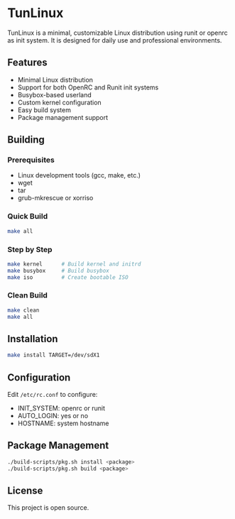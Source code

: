 # TunLinux

TunLinux is a minimal, customizable Linux distribution using runit or openrc as init system. It is designed for daily use and professional environments.

## Features

- Minimal Linux distribution
- Support for both OpenRC and Runit init systems
- Busybox-based userland
- Custom kernel configuration
- Easy build system
- Package management support

## Building

### Prerequisites

- Linux development tools (gcc, make, etc.)
- wget
- tar
- grub-mkrescue or xorriso

### Quick Build

```bash
make all
```

### Step by Step

```bash
make kernel      # Build kernel and initrd
make busybox     # Build busybox
make iso         # Create bootable ISO
```

### Clean Build

```bash
make clean
make all
```

## Installation

```bash
make install TARGET=/dev/sdX1
```

## Configuration

Edit `/etc/rc.conf` to configure:
- INIT_SYSTEM: openrc or runit
- AUTO_LOGIN: yes or no
- HOSTNAME: system hostname

## Package Management

```bash
./build-scripts/pkg.sh install <package>
./build-scripts/pkg.sh build <package>
```

## License

This project is open source. 